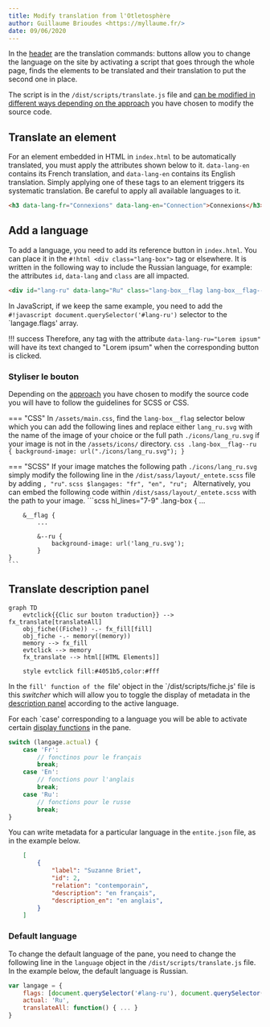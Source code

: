 ```yaml
---
title: Modify translation from l'Otletosphère
author: Guillaume Brioudes <https://myllaume.fr/>
date: 09/06/2020
---
```


In the [header](../usage/interface-elements.md#header) are the translation commands: buttons allow you to change the language on the site by activating a script that goes through the whole page, finds the elements to be translated and their translation to put the second one in place.

The script is in the `/dist/scripts/translate.js` file and [can be modified in different ways depending on the approach](./dev-tools.md) you have chosen to modify the source code.

## Translate an element

For an element embedded in HTML in `index.html` to be automatically translated, you must apply the attributes shown below to it. `data-lang-en` contains its French translation, and `data-lang-en` contains its English translation. Simply applying one of these tags to an element triggers its systematic translation. Be careful to apply all available languages to it.

```html
<h3 data-lang-fr="Connexions" data-lang-en="Connection">Connexions</h3>
```

## Add a language

To add a language, you need to add its reference button in `index.html`. You can place it in the `#!html <div class="lang-box">` tag or elsewhere. It is written in the following way to include the Russian language, for example: the attributes `id`, `data-lang` and `class` are all impacted.

```html
<div id="lang-ru" data-lang="Ru" class="lang-box__flag lang-box__flag--ru"></div>
```

In JavaScript, if we keep the same example, you need to add the `#!javascript document.querySelector('#lang-ru')` selector to the `langage.flags' array.

!!! success
    Therefore, any tag with the attribute `data-lang-ru="Lorem ipsum"` will have its text changed to "Lorem ipsum" when the corresponding button is clicked.

### Styliser le bouton

Depending on the [approach](./dev-tools.md) you have chosen to modify the source code you will have to follow the guidelines for SCSS or CSS.

=== "CSS"
    In `/assets/main.css`, find the `lang-box__flag` selector below which you can add the following lines and replace either `lang_ru.svg` with the name of the image of your choice or the full path `./icons/lang_ru.svg` if your image is not in the `/assets/icons/` directory.
    ```css
    .lang-box__flag--ru {
        background-image: url("./icons/lang_ru.svg");
    }
    ```

=== "SCSS"
    If your image matches the following path `./icons/lang_ru.svg` simply modify the following line in the `/dist/sass/layout/_entete.scss` file by adding `, "ru"`.
    ```scss
    $langages: "fr", "en", "ru";
    ```
    Alternatively, you can embed the following code within `/dist/sass/layout/_entete.scss` with the path to your image.
    ```scss hl_lines="7-9"
    .lang-box {
        ...

        &__flag {
            ...

            &--ru {
                background-image: url('lang_ru.svg');
            }
    }
    ```

## Translate description panel

```mermaid
graph TD
    evtclick{{Clic sur bouton traduction}} --> fx_translate[translateAll]
    obj_fiche((Fiche)) -.- fx_fill[fill]
    obj_fiche -.- memory((memory))
    memory --> fx_fill
    evtclick --> memory
    fx_translate --> html[[HTML Elements]]

    style evtclick fill:#4051b5,color:#fff
```

In the `fill' function of the `file' object in the `/dist/scripts/fiche.js' file is this *switcher* which will allow you to toggle the display of metadata in the [description panel](../usage/interface-elements.md#description-panel) according to the active language.

For each `case' corresponding to a language you will be able to activate certain [display functions](./modify-description-panel.md#injection) in the pane.

```javascript hl_lines="8"
switch (langage.actual) {
    case 'Fr':
        // fonctinos pour le français
        break;
    case 'En':
        // fonctions pour l'anglais
        break;
    case 'Ru':
        // fonctions pour le russe
        break;
}
```

You can write metadata for a particular language in the `entite.json` file, as in the example below.

```json hl_lines="6 7"
    [
        {
            "label": "Suzanne Briet",
            "id": 2,
            "relation": "contemporain",
            "description": "en français",
            "description_en": "en anglais",
        }
    ]
```

### Default language

To change the default language of the pane, you need to change the following line in the `language` object in the `/dist/scripts/translate.js` file. In the example below, the default language is Russian.

```javascript hl_lines="3"
var langage = {
    flags: [document.querySelector('#lang-ru'), document.querySelector('#lang-en')],
    actual: 'Ru',
    translateAll: function() { ... }
}
```